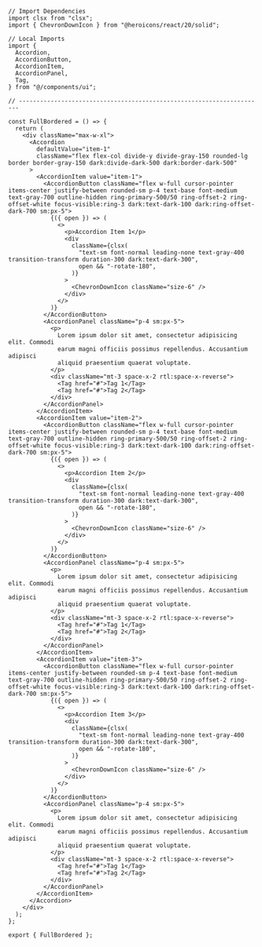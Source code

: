 ﻿```tsx
// Import Dependencies
import clsx from "clsx";
import { ChevronDownIcon } from "@heroicons/react/20/solid";

// Local Imports
import {
  Accordion,
  AccordionButton,
  AccordionItem,
  AccordionPanel,
  Tag,
} from "@/components/ui";

// ----------------------------------------------------------------------

const FullBordered = () => {
  return (
    <div className="max-w-xl">
      <Accordion
        defaultValue="item-1"
        className="flex flex-col divide-y divide-gray-150 rounded-lg border border-gray-150 dark:divide-dark-500 dark:border-dark-500"
      >
        <AccordionItem value="item-1">
          <AccordionButton className="flex w-full cursor-pointer items-center justify-between rounded-sm p-4 text-base font-medium text-gray-700 outline-hidden ring-primary-500/50 ring-offset-2 ring-offset-white focus-visible:ring-3 dark:text-dark-100 dark:ring-offset-dark-700 sm:px-5">
            {({ open }) => (
              <>
                <p>Accordion Item 1</p>
                <div
                  className={clsx(
                    "text-sm font-normal leading-none text-gray-400 transition-transform duration-300 dark:text-dark-300",
                    open && "-rotate-180",
                  )}
                >
                  <ChevronDownIcon className="size-6" />
                </div>
              </>
            )}
          </AccordionButton>
          <AccordionPanel className="p-4 sm:px-5">
            <p>
              Lorem ipsum dolor sit amet, consectetur adipisicing elit. Commodi
              earum magni officiis possimus repellendus. Accusantium adipisci
              aliquid praesentium quaerat voluptate.
            </p>
            <div className="mt-3 space-x-2 rtl:space-x-reverse">
              <Tag href="#">Tag 1</Tag>
              <Tag href="#">Tag 2</Tag>
            </div>
          </AccordionPanel>
        </AccordionItem>
        <AccordionItem value="item-2">
          <AccordionButton className="flex w-full cursor-pointer items-center justify-between rounded-sm p-4 text-base font-medium text-gray-700 outline-hidden ring-primary-500/50 ring-offset-2 ring-offset-white focus-visible:ring-3 dark:text-dark-100 dark:ring-offset-dark-700 sm:px-5">
            {({ open }) => (
              <>
                <p>Accordion Item 2</p>
                <div
                  className={clsx(
                    "text-sm font-normal leading-none text-gray-400 transition-transform duration-300 dark:text-dark-300",
                    open && "-rotate-180",
                  )}
                >
                  <ChevronDownIcon className="size-6" />
                </div>
              </>
            )}
          </AccordionButton>
          <AccordionPanel className="p-4 sm:px-5">
            <p>
              Lorem ipsum dolor sit amet, consectetur adipisicing elit. Commodi
              earum magni officiis possimus repellendus. Accusantium adipisci
              aliquid praesentium quaerat voluptate.
            </p>
            <div className="mt-3 space-x-2 rtl:space-x-reverse">
              <Tag href="#">Tag 1</Tag>
              <Tag href="#">Tag 2</Tag>
            </div>
          </AccordionPanel>
        </AccordionItem>
        <AccordionItem value="item-3">
          <AccordionButton className="flex w-full cursor-pointer items-center justify-between rounded-sm p-4 text-base font-medium text-gray-700 outline-hidden ring-primary-500/50 ring-offset-2 ring-offset-white focus-visible:ring-3 dark:text-dark-100 dark:ring-offset-dark-700 sm:px-5">
            {({ open }) => (
              <>
                <p>Accordion Item 3</p>
                <div
                  className={clsx(
                    "text-sm font-normal leading-none text-gray-400 transition-transform duration-300 dark:text-dark-300",
                    open && "-rotate-180",
                  )}
                >
                  <ChevronDownIcon className="size-6" />
                </div>
              </>
            )}
          </AccordionButton>
          <AccordionPanel className="p-4 sm:px-5">
            <p>
              Lorem ipsum dolor sit amet, consectetur adipisicing elit. Commodi
              earum magni officiis possimus repellendus. Accusantium adipisci
              aliquid praesentium quaerat voluptate.
            </p>
            <div className="mt-3 space-x-2 rtl:space-x-reverse">
              <Tag href="#">Tag 1</Tag>
              <Tag href="#">Tag 2</Tag>
            </div>
          </AccordionPanel>
        </AccordionItem>
      </Accordion>
    </div>
  );
};

export { FullBordered };

```
